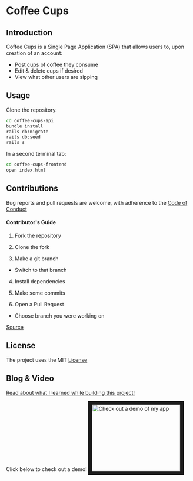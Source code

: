 Coffee Cups
===========


Introduction
------------
Coffee Cups is a Single Page Application (SPA) that allows users to, upon creation of an account:
* Post cups of coffee they consume
* Edit & delete cups if desired
* View what other users are sipping


Usage
------------
Clone the repository.
```bash
cd coffee-cups-api
bundle install
rails db:migrate
rails db:seed
rails s
```

In a second terminal tab:
```bash
cd coffee-cups-frontend
open index.html
```


Contributions
-------------
Bug reports and pull requests are welcome, with adherence to the [Code of Conduct](./CODE_OF_CONDUCT.md)
#### Contributor's Guide
1. Fork the repository

2. Clone the fork

3. Make a git branch
  * Switch to that branch
4. Install dependencies

5. Make some commits

6. Open a Pull Request
  * Choose branch you were working on

[Source](https://medium.com/@jenweber/your-first-open-source-contribution-a-step-by-step-technical-guide-d3aca55cc5a6)


License
-------
The project uses the MIT [License](./LICENSE)

Blog & Video
---------

[Read about what I learned while building this project!](https://iamtash.github.io/javascript_and_rails_project_coffee_cups_3_0)

Click below to check out a demo!
<a href="http://www.youtube.com/watch?feature=player_embedded&v=oOk1MAyGn1k
" target="_blank"><img src="http://img.youtube.com/vi/oOk1MAyGn1k/0.jpg" 
alt="Check out a demo of my app" width="240" height="180" border="10" /></a>
